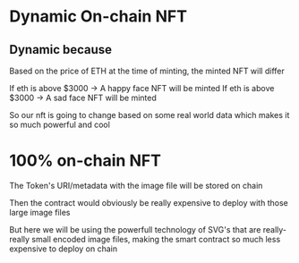 # Dynamic On-chain NFT

## Dynamic because
Based on the price of ETH at the time of minting, the minted NFT will differ

If eth is above $3000 -> A happy face NFT will be minted
If eth is above $3000 -> A sad face NFT will be minted

So our nft is going to change based on some real world data which makes it so much powerful and cool

# 100% on-chain NFT
The Token's URI/metadata with the image file will be stored on chain

Then the contract would obviously be really expensive to deploy with those large image files

But here we will be using the powerfull technology of SVG's that are really-really small encoded image files, making the smart contract so much less expensive to deploy on chain